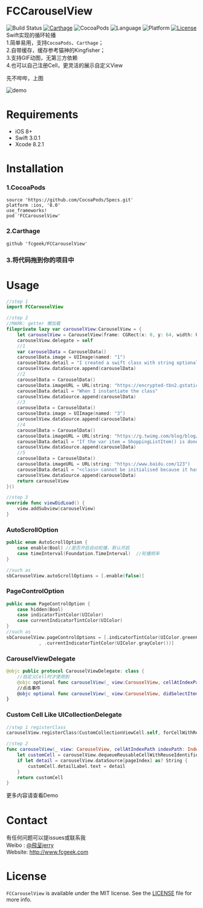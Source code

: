 # FCCarouselView
![Build Status](https://travis-ci.org/fcgeek/FCCarouselView.svg)
[![Carthage](https://img.shields.io/badge/Carthage-compatible-4BC51D.svg?style=flat)](https://github.com/Carthage/Carthage/)
![CocoaPods](https://img.shields.io/cocoapods/v/FCCarouselView.svg?style=flat)
![Language](https://img.shields.io/badge/language-Swift%202.2-orange.svg)
![Platform](https://img.shields.io/cocoapods/p/FCCarouselView.svg?style=flat)
[![License](https://img.shields.io/github/license/mashape/apistatus.svg)](https://github.com/fcgeek/FCCarouselView/blob/master/LICENSE)  
Swift实现的循环轮播  
1.简单易用，支持`CocoaPods`、`Carthage`；  
2.自带缓存，缓存参考猫神的Kingfisher；  
3.支持GIF动图，无第三方依赖  
4.也可以自己注册Cell，更灵活的展示自定义View

先不哔哔，上图  

![demo](https://github.com/fcgeek/FCCarouselView/blob/master/pic/demo.gif)  
# Requirements
 - iOS 8+  
 - Swift 3.0.1  
 - Xcode 8.2.1 

# Installation  

### 1.CocoaPods  
```
source 'https://github.com/CocoaPods/Specs.git'
platform :ios, '8.0'
use_frameworks!
pod 'FCCarouselView'
```  
### 2.Carthage  
```
github 'fcgeek/FCCarouselView'
```  

### 3.将代码拖到你的项目中  

# Usage  
```Swift
//step 1
import FCCarouselView

//step 2
//MARK: getter 懒加载
fileprivate lazy var carouselView:CarouselView = {
    let carouselView = CarouselView(frame: CGRect(x: 0, y: 64, width: UIScreen.main.bounds.width, height: 200))
    carouselView.delegate = self
    //1
    var carouselData = CarouselData()
    carouselData.image = UIImage(named: "1")
    carouselData.detail = "I created a swift class with string optionals (String?) and instantiated the class in a different swift file and got a compile error."
    carouselView.dataSource.append(carouselData)
    //2
    carouselData = CarouselData()
    carouselData.imageURL = URL(string: "https://encrypted-tbn2.gstatic.com/images?q=tbn:ANd9GcSMFynE3clrgzCU2ZDw9SDn5gM2JuwEsCE37Qf4S6uBlJljejEYWg")
    carouselData.detail = "When I instantiate the class"
    carouselView.dataSource.append(carouselData)
    //3
    carouselData = CarouselData()
    carouselData.image = UIImage(named: "3")
    carouselView.dataSource.append(carouselData)
    //4
    carouselData = CarouselData()
    carouselData.imageURL = URL(string: "https://g.twimg.com/blog/blog/image/Cat-party.gif")
    carouselData.detail = "If the var item = ShoppingListItem() is done in the appDelegate.swift, from the function application:didFinishLaunchingWithOptions we get the error"
    carouselView.dataSource.append(carouselData)
    //5
    carouselData = CarouselData()
    carouselData.imageURL = URL(string: "https://www.baidu.com/123")
    carouselData.detail = "<class> cannot be initialised because it has no accessible initializers"
    carouselView.dataSource.append(carouselData)
    return carouselView
}()

//step 3
override func viewDidLoad() {
    view.addSubview(carouselView)
}
```  
### AutoScrollOption
```Swift
public enum AutoScrollOption {
    case enable(Bool) //是否开启自动轮播，默认开启
    case timeInterval(Foundation.TimeInterval)  //轮播频率
}

//such as
sbCarouselView.autoScrollOptions = [.enable(false)]
```  
### PageControlOption
```Swift
public enum PageControlOption {
    case hidden(Bool)
    case indicatorTintColor(UIColor)
    case currentIndicatorTintColor(UIColor)
}
//such as
sbCarouselView.pageControlOptions = [.indicatorTintColor(UIColor.greenColor())
            , .currentIndicatorTintColor(UIColor.grayColor())]        
```  
### CarouselViewDelegate
```Swift
@objc public protocol CarouselViewDelegate: class {
    //自定义Cell时才使用到
    @objc optional func carouselView(_ view:CarouselView, cellAtIndexPath indexPath:IndexPath, pageIndex: Int) -> UICollectionViewCell
    //点击事件
    @objc optional func carouselView(_ view:CarouselView, didSelectItemAtIndex index:NSInteger)
}
```  
### Custom Cell Like UICollectionDelegate
```Swift
//step 1 registerClass
carouselView.registerClass(CustomCollectionViewCell.self, forCellWithReuseIdentifier: NSStringFromClass(CustomCollectionViewCell.self))

//step 2 
func carouselView(_ view: CarouselView, cellAtIndexPath indexPath: IndexPath, pageIndex: Int) -> UICollectionViewCell {
    let customCell = carouselView.dequeueReusableCellWithReuseIdentifier(NSStringFromClass(CustomCollectionViewCell.self), forIndex: pageIndex) as! CustomCollectionViewCell
    if let detail = carouselView.dataSource[pageIndex] as? String {
        customCell.detailLabel.text = detail
    }
    return customCell
}
```  

更多内容请查看Demo

# Contact
有任何问题可以提issues或联系我  
Weibo : [@飛呈jerry](http://weibo.com/2871687492)  
Website: http://www.fcgeek.com  

# License  

`FCCarouselView` is available under the MIT license. See the [LICENSE](./LICENSE) file for more info.

